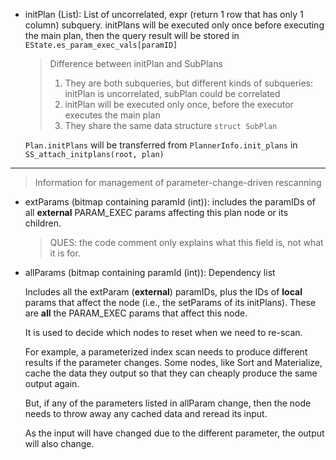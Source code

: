 * initPlan (List<SubPlan>): List of uncorrelated, expr (return 1 row that has 
  only 1 column) subquery. initPlans will be executed only once before executing
  the main plan, then the query result will be stored in `EState.es_param_exec_vals[paramID]`
  
  > Difference between initPlan and SubPlans
  > 
  > 1. They are both subqueries, but different kinds of subqueries: initPlan 
  >    is uncorrelated, subPlan could be correlated
  > 2. initPlan will be executed only once, before the executor executes the 
  >    main plan
  > 3. They share the same data structure `struct SubPlan`

  `Plan.initPlans` will be transferred from `PlannerInfo.init_plans` in `SS_attach_initplans(root, plan)`
  
  
--------------------------------------------------------------------------------
> Information for management of parameter-change-driven rescanning
		

* extParams (bitmap containing paramId (int)): includes the paramIDs of all 
  **external** PARAM_EXEC params affecting this plan node or its children.

  > QUES: the code comment only explains what this field is, not what it is for.

* allParams (bitmap containing paramId (int)): Dependency list

  Includes all the extParam (**external**) paramIDs, plus the IDs of **local** params that affect 
  the node (i.e., the setParams of its initPlans).  These are **all** the PARAM_EXEC 
  params that affect this node.

  It is used to decide which nodes to reset when we need to re-scan.

  For example, a parameterized index scan needs to produce different results if the 
  parameter changes. Some nodes, like Sort and Materialize, cache the data they 
  output so that they can cheaply produce the same output again.

  But, if any of the parameters listed in allParam change, then the node needs 
  to throw away any cached data and reread its input.

  As the input will have changed due to the different parameter, the output will 
  also change.